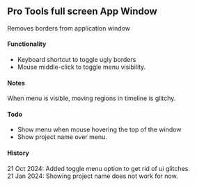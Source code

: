 ## Pro Tools full screen App Window
Removes borders from application window <br>
#### Functionality
- Keyboard shortcut to toggle ugly borders
- Mouse middle-click to toggle menu visibility. 
#### Notes
When menu is visible, moving regions in timeline is glitchy.
#### Todo
- Show menu when mouse hovering the top of the window
- Show project name over menu.
#### History
21 Oct 2024: Added toggle menu option to get rid of ui glitches.<br>
21 Jan 2024: Showing project name does not work for now. 
